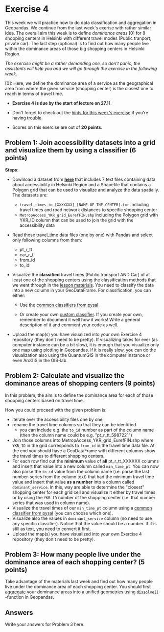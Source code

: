 # Exercise 4

This week we will practice how to do data classification and aggregation in Geopandas. We continue from the last week's exerise with rather similar idea.
The overall aim this week is to define *dominance areas* \[0\] for 8 shopping centers in Helsinki with different travel modes (Public tranport, private car).
The last step (optional) is to find out how many people live within the dominance areas of those big shopping centers in Helsinki Region.

*The exercise might be a rather demanding one, so don't panic, the assistants will help you and we will go through the exercise in the following week.*

\[0\]: Here, we define the dominance area of a service as the geographical area from where the given service (shopping center) is the closest one to reach in terms of travel time.

- **Exercise 4 is due by the start of lecture on 27.11**.

- Don't forget to check out the [hints for this week's exercise](https://automating-gis-processes.github.io/2017/lessons/L4/exercise-4-hints.html) if you're having trouble.

- Scores on this exercise are out of **20 points**.

## Problem 1: Join accessibility datasets into a grid and visualize them by using a classifier (6 points)

**Steps:**

 - Download a dataset from [**here**](https://github.com/Automating-GIS-processes/Lesson-4-Classification-overlay/raw/master/data/dataE4.zip) that includes 7 text files containing data about accessibility in Helsinki Region and a Shapefile that contains a Polygon grid that can be used to visualize and analyze the data spatially. The datasets are:
 
     - `travel_times_to_[XXXXXXX]_[NAME-OF-THE-CENTER].txt` including travel times and road network distances to specific shopping center
     - `MetropAccess_YKR_grid_EurefFIN.shp` including the Polygon grid with YKR_ID column that can be used to join the grid with the    accessibility data

 - Read those travel_time data files (one by one) with Pandas and select only following columns from them:
    
    - pt_r_tt
    - car_r_t
    - from_id
    - to_id
  
 - Visualize the **classified** travel times (Public transport AND Car) of at least one of the shopping centers using the classification methods that we went through in the [lesson materials](https://automating-gis-processes.github.io/2016/Lesson4-reclassify.html). You need to classify the data into a new column in your GeoDataFrame. For classification, you can either:
 
    - Use the [common classifiers from pysal](https://automating-gis-processes.github.io/2017/lessons/L4/reclassify.html#classification-based-on-common-classifiers)
 
    - Or create your own [custom classifier](https://automating-gis-processes.github.io/2017/lessons/L4/reclassify.html#creating-a-custom-classifier). If you create your own, remember to document it well how it works! Write a general description of it and comment your code as well.
 
 - Upload the map(s) you have visualized into your own Exercise 4 repository (they don't need to be pretty). If visualizing takes for ever (as computer instance can be a bit slow), it is enough that you visualize only one map using plotting in Geopandas. If it is really slow, you can do the visualization also using the QuantumGIS in the computer instance or even ArcGIS in the GIS-lab.

## Problem 2: Calculate and visualize the dominance areas of shopping centers (9 points)

In this problem, the aim is to define the dominance area for each of those shopping centers based on travel time. 

How you could proceed with the given problem is: 

 - iterate over the accessibility files one by one
 - rename the travel time columns so that they can be identified 
   - you can include e.g. the `to_id` number as part of the column name (then the column name could be e.g. "pt_r_tt_5987221")
 - Join those columns into MetropAccess_YKR_grid_EurefFIN.shp where `YKR_ID` in the grid corresponds to `from_id` in the travel time data file. At the end you should have a GeoDataFrame with different columns show the travel times to different shopping centers.
 - For each row find out the **minimum** value of **all** pt_r_tt_XXXXXX columns and insert that value into a new column called `min_time_pt`. You can now also parse the `to_id` value from the column name (i.e. parse the last number-series from the column text) that had the minimum travel time value and insert that value **as a number** into a column called `dominant_service`. In this, way are able to determine the "closest" shopping center for each grid cell and visualize it either by travel times or by using the `YKR_ID` number of the shopping center (i.e. that number series that was used in column name).
 - Visualize the travel times of our `min_time_pt` column using a [common classifier from pysal](https://automating-gis-processes.github.io/2017/lessons/L4/reclassify.html#classification-based-on-common-classifiers) (you can choose which one).
 - Visualize also the values in `dominant_service` column (no need to use any specific classifier). Notice that the value should be a number. If it is still as text, you need to convert it first.
 - Upload the map(s) you have visualized into your own Exercise 4 repository (they don't need to be pretty).

## Problem 3: How many people live under the dominance area of each shopping center? (5 points)

Take advantage of the materials last week and find out how many people live under the dominance area of each shopping center. You should first [aggregate](file:///D:/KOODIT/Opetus/Automating-GIS-processes/AutoGIS-Sphinx/build/html/Lesson4-geometric-operations.html#aggregating-data) your dominance areas into a unified geometries using [`dissolve()`](http://geopandas.org/aggregation_with_dissolve.html#dissolve-example) -function in Geopandas. 

## Answers

Write your answers for Problem 3 here.

